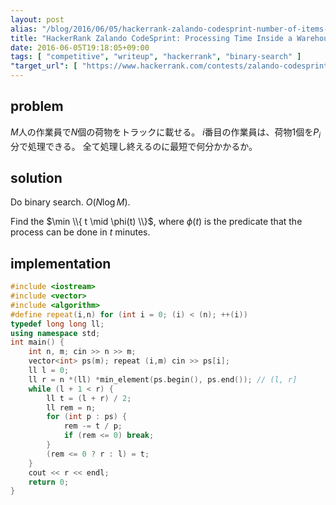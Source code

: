 ```yaml
---
layout: post
alias: "/blog/2016/06/05/hackerrank-zalando-codesprint-number-of-items-sorted-in-a-warehouse/"
title: "HackerRank Zalando CodeSprint: Processing Time Inside a Warehouse"
date: 2016-06-05T19:18:05+09:00
tags: [ "competitive", "writeup", "hackerrank", "binary-search" ]
"target_url": [ "https://www.hackerrank.com/contests/zalando-codesprint/challenges/number-of-items-sorted-in-a-warehouse" ]
---
```


## problem

$M$人の作業員で$N$個の荷物をトラックに載せる。
$i$番目の作業員は、荷物$1$個を$P_i$分で処理できる。
全て処理し終えるのに最短で何分かかるか。

## solution

Do binary search. $O(N \log M)$.

Find the $\min \\{ t \mid \phi(t) \\}$, where $\phi(t)$ is the predicate that the process can be done in $t$ minutes.

## implementation

``` c++
#include <iostream>
#include <vector>
#include <algorithm>
#define repeat(i,n) for (int i = 0; (i) < (n); ++(i))
typedef long long ll;
using namespace std;
int main() {
    int n, m; cin >> n >> m;
    vector<int> ps(m); repeat (i,m) cin >> ps[i];
    ll l = 0;
    ll r = n *(ll) *min_element(ps.begin(), ps.end()); // (l, r]
    while (l + 1 < r) {
        ll t = (l + r) / 2;
        ll rem = n;
        for (int p : ps) {
            rem -= t / p;
            if (rem <= 0) break;
        }
        (rem <= 0 ? r : l) = t;
    }
    cout << r << endl;
    return 0;
}
```
